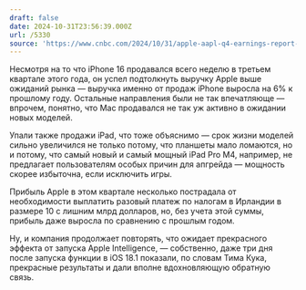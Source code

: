 ```yaml
---
draft: false
date: 2024-10-31T23:56:39.000Z
url: /5330
source: 'https://www.cnbc.com/2024/10/31/apple-aapl-q4-earnings-report-2024.html'
---
```


Несмотря на то что iPhone 16 продавался всего неделю в третьем квартале этого года, он успел подтолкнуть выручку Apple выше ожиданий рынка — выручка именно от продаж iPhone выросла на 6% к прошлому году. Остальные направления были не так впечатляюще — впрочем, понятно, что Mac продавался не так уж активно в ожидании новых моделей.

Упали также продажи iPad, что тоже объяснимо — срок жизни моделей сильно увеличился не только потому, что планшеты мало ломаются, но и потому, что самый новый и самый мощный iPad Pro M4, например, не предлагает пользователям особых причин для апгрейда — мощность скорее избыточна, если исключить игры.

Прибыль Apple в этом квартале несколько пострадала от необходимости выплатить разовый платеж по налогам в Ирландии в размере 10 с лишним млрд долларов, но, без учета этой суммы, прибыль даже выросла по сравнению с прошлым годом.

Ну, и компания продолжает повторять, что ожидает прекрасного эффекта от запуска Apple Intelligence, — собственно, даже три дня после запуска функции в iOS 18.1 показали, по словам Тима Кука, прекрасные результаты и дали вполне вдохновляющую обратную связь.
